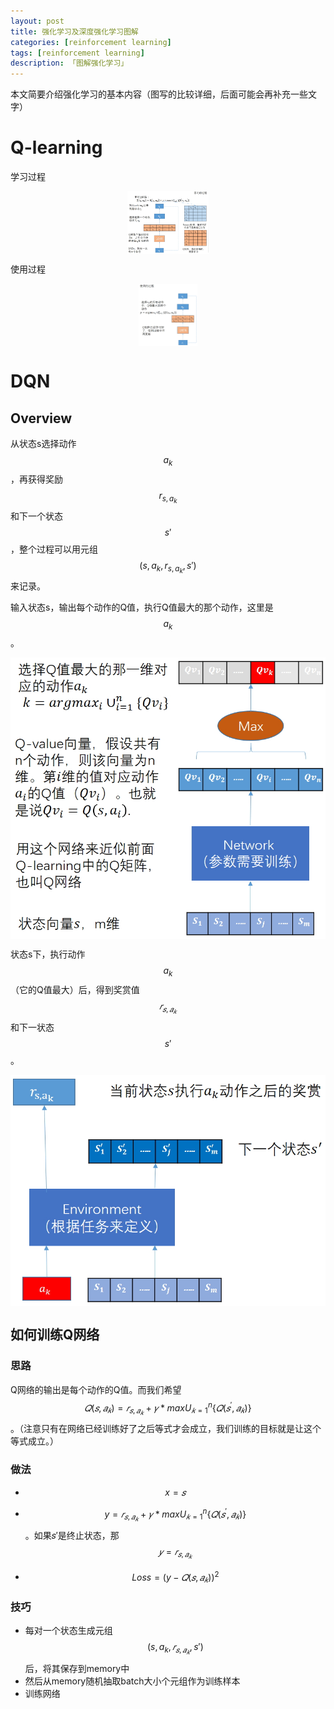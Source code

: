 ```yaml
---
layout: post  
title: 强化学习及深度强化学习图解
categories: [reinforcement learning]  
tags: [reinforcement learning]  
description: 「图解强化学习」   
---
```


本文简要介绍强化学习的基本内容（图写的比较详细，后面可能会再补充一些文字）

# Q-learning
学习过程
<center>
	<p><img src="https://raw.githubusercontent.com/xiangrongzeng/xiangrongzeng.github.io/master/_posts/graph/q-learning-learn.jpg"  height = "100" align="center"></p>
</center>

使用过程
<center>
	<p><img src="https://raw.githubusercontent.com/xiangrongzeng/xiangrongzeng.github.io/master/_posts/graph/q-learning-use.jpg"  height = "100" align="center"></p>
</center>

# DQN

## Overview
从状态s选择动作$$a_k$$，再获得奖励$$r_{s,a_k}$$和下一个状态$$s'$$，整个过程可以用元组$$(s,a_k,r_{s,a_k},s')$$来记录。

输入状态s，输出每个动作的Q值，执行Q值最大的那个动作，这里是$$a_k$$。
<center>
	<p><img src="https://raw.githubusercontent.com/xiangrongzeng/xiangrongzeng.github.io/master/_posts/graph/dqn-state2action.jpg" align="center"></p>
</center>

状态s下，执行动作$$a_k$$（它的Q值最大）后，得到奖赏值$$𝑟_{𝑠,𝑎_𝑘}$$和下一状态$$s'$$。
<center>
	<p><img src="https://raw.githubusercontent.com/xiangrongzeng/xiangrongzeng.github.io/master/_posts/graph/dqn-stateaction2rewardnewstate.jpg" align="center"></p>
</center>

## 如何训练Q网络

### 思路

Q网络的输出是每个动作的Q值。而我们希望$$𝑄(𝑠,𝑎_𝑘)=𝑟_{𝑠,𝑎_𝑘}+𝛾*maxU^n_{𝑘=1}\{𝑄(𝑠^′,𝑎_𝑘 )\}$$。（注意只有在网络已经训练好了之后等式才会成立，我们训练的目标就是让这个等式成立。）

### 做法

- $$x=𝑠$$

- $$y=𝑟_{𝑠,𝑎_𝑘}+𝛾*maxU^n_{𝑘=1}\{𝑄(𝑠^′,𝑎_𝑘 )\}$$。如果𝑠′是终止状态，那$$𝑦=𝑟_{𝑠,𝑎_𝑘}$$


- $$Loss=(y−𝑄(𝑠,𝑎_𝑘 ))^2$$

### 技巧
- 每对一个状态生成元组$$(s,a_k,𝑟_{𝑠,𝑎_𝑘},s')$$后，将其保存到memory中
- 然后从memory随机抽取batch大小个元组作为训练样本
- 训练网络
